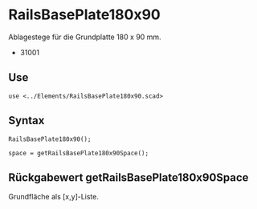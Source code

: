 # RailsBasePlate180x90

Ablagestege für die Grundplatte 180 x 90 mm.

- 31001

## Use
```
use <../Elements/RailsBasePlate180x90.scad>
```

## Syntax
```
RailsBasePlate180x90();

space = getRailsBasePlate180x90Space();
```

## Rückgabewert getRailsBasePlate180x90Space
Grundfläche als \[x,y]-Liste.
